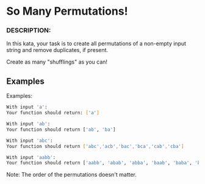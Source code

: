 # So Many Permutations!
### DESCRIPTION:

In this kata, your task is to create all permutations of a non-empty input string and remove duplicates, if present.

Create as many "shufflings" as you can!

## Examples

Examples:

```bash
With input 'a':
Your function should return: ['a']

With input 'ab':
Your function should return ['ab', 'ba']

With input 'abc':
Your function should return ['abc','acb','bac','bca','cab','cba']

With input 'aabb':
Your function should return ['aabb', 'abab', 'abba', 'baab', 'baba', 'bbaa']
```

Note: The order of the permutations doesn't matter.